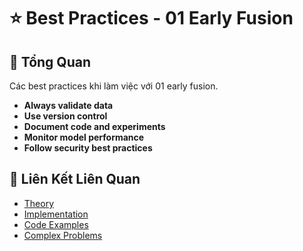 # ⭐ Best Practices - 01 Early Fusion

## 🎯 Tổng Quan

Các best practices khi làm việc với 01 early fusion.

- **Always validate data**
- **Use version control**
- **Document code and experiments**
- **Monitor model performance**
- **Follow security best practices**

## 🔗 Liên Kết Liên Quan

- [Theory](./THEORY_01_early_fusion.md)
- [Implementation](./IMPLEMENTATION_01_early_fusion.md)
- [Code Examples](./CODE_EXAMPLES_01_early_fusion.md)
- [Complex Problems](./COMPLEX_PROBLEMS.md)
